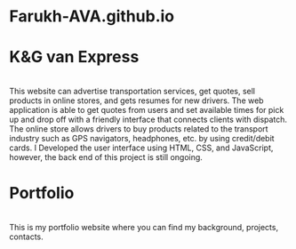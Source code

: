 # Farukh-AVA.github.io
<h1>K&G van Express</h1>
<br>
 This website can advertise transportation services, get quotes, 
 sell products in online stores, and gets resumes for new drivers. The web application is able to get quotes from users and 
 set available times for pick up and drop off with a friendly interface that connects clients with dispatch. The online store 
 allows drivers to buy products related to the transport industry such as GPS 
 navigators, headphones, etc. by using credit/debit cards. I Developed the user interface using HTML, CSS, and JavaScript, 
 however, the back end of this project is still ongoing. 
 
 <h1>Portfolio</h1>
 <br>
 This is my portfolio website where you can find my background, projects, contacts.  
